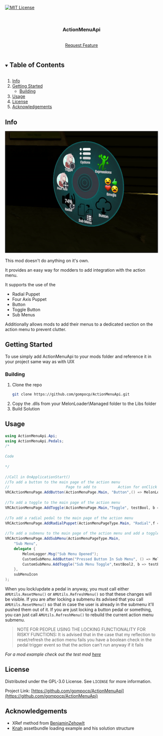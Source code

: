 

[![MIT License][license-shield]][license-url]
<!--
![Downloads][downloads-shield] -->


<br />
<p align="center">

  <h3 align="center">ActionMenuApi</h3>

  <p align="center">
    <br />
    <a href="https://github.com/gompocp/ActionMenuApi/issues">Request Feature</a>
  </p>




<!-- TABLE OF CONTENTS -->
<details open="open">
  <summary><h2 style="display: inline-block">Table of Contents</h2></summary>
  <ol>
    <li>
      <a href="#info">Info</a>
    </li>
    <li>
      <a href="#getting-started">Getting Started</a>
      <ul>
        <li><a href="#building">Building</a></li>
      </ul>
    </li>
    <li><a href="#usage">Usage</a></li>
    <li><a href="#license">License</a></li>
    <li><a href="#acknowledgements">Acknowledgements</a></li>
  </ol>
</details>




## Info
<a href="https://github.com/gompocp/ActionMenuApi">
    <img src="Assets/preview.gif" alt="Preview" width="700" height="400">
</a> 

This mod doesn't do anything on it's own.

It provides an easy way for modders to add integration with the action menu.

It supports the use of the

* Radial Puppet
* Four Axis Puppet
* Button
* Toggle Button
* Sub Menus

Additionally allows mods to add their menus to a dedicated section on the action menu to prevent clutter.

## Getting Started

To use simply add ActionMenuApi to your mods folder and reference it in your project same way as with UIX

### Building 

1. Clone the repo
   ```sh
   git clone https://github.com/gompocp/ActionMenuApi.git
   ```
2. Copy the .dlls from your MelonLoader\Managed folder to the Libs folder
3. Build Solution


## Usage

```cs
using ActionMenuApi.Api;
using ActionMenuApi.Pedals;
/*

Code

*/

//Call in OnApplicationStart()
//To add a button to the main page of the action menu
//                          Page to add to          Action for onClick                    Text       Texture     locked     
VRCActionMenuPage.AddButton(ActionMenuPage.Main, "Button",() => MelonLogger.Msg("Pressed Button"), buttonIcon true);

//To add a toggle to the main page of the action menu
VRCActionMenuPage.AddToggle(ActionMenuPage.Main,"Toggle", testBool, b => testBool = b, toggleIcon);

//To add a radial pedal to the main page of the action menu
VRCActionMenuPage.AddRadialPuppet(ActionMenuPageType.Main, "Radial",f => testFloatValue = f, testFloatValue, radialIcon);

//To add a submenu to the main page of the action menu and add a toggle and button to it
VRCActionMenuPage.AddSubMenu(ActionMenuPageType.Main, 
    "Sub Menu",
    delegate {
        MelonLogger.Msg("Sub Menu Opened");
        CustomSubMenu.AddButton("Pressed Button In Sub Menu", () => MelonLogger.Msg("Pressed Button In Sub Menu"), buttonIcon);
        CustomSubMenu.AddToggle("Sub Menu Toggle",testBool2, b => testBool2 = b, toggleIcon);
    },
    subMenuIcon
);
```

When you lock/update a pedal in anyway, you must call either `AMUtils.ResetMenu()` or `AMUtils.RefreshMenu()` so that these changes will be visible. If you are after locking a submenu its advised that you call `AMUtils.ResetMenu()` so that in case the user is already in the submenu it'll pushed them out of it. If you are just locking a button pedal or something, you can just call `AMUtils.RefreshMenu()` to rebuild the current action menu submenu. 

> NOTE FOR PEOPLE USING THE LOCKING FUNCTIONALITY FOR RISKY FUNCTIONS: It is advised that in the case that my reflection to reset/refresh the action menu fails you have a boolean check in the pedal trigger event so that the action can't run anyway if it fails


_For a mod example check out the test mod [here](https://github.com/gompocp/ActionMenuApi/tree/main/ActionMenuTestMod)_



## License

Distributed under the GPL-3.0 License. See `LICENSE` for more information.



Project Link: [https://github.com/gompocp/ActionMenuApi](https://github.com/gompocp/ActionMenuApi)


## Acknowledgements

* XRef method from [BenjaminZehowlt](https://github.com/BenjaminZehowlt/DynamicBonesSafety/blob/master/DynamicBonesSafetyMod.cs)
* [Knah](https://github.com/knah/VRCMods/) assetbundle loading example and his solution structure


[license-shield]: https://img.shields.io/github/license/gompocp/ActionMenuApi.svg?style=for-the-badge
[license-url]: https://github.com/gompocp/ActionMenuApi/blob/main/LICENSE
[downloads-shield]: https://img.shields.io/github/downloads/gompocp/ActionMenuApi/total?style=for-the-badge
